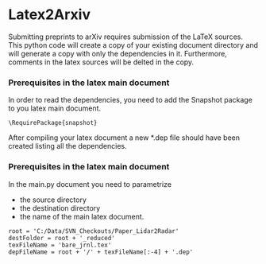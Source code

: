 # Latex2Arxiv

Submitting preprints to arXiv requires submission of the LaTeX sources. This python code will create a copy of your existing document directory and will generate a copy with only the dependencies in it. Furthermore, comments in the latex sources will be delted in the copy. 


### Prerequisites in the latex main document
In order to read the dependencies, you need to add the Snapshot package to you latex main document.
```
\RequirePackage{snapshot}
```
After compiling your latex document a new *.dep file should have been created listing all the dependencies.

### Prerequisites in the latex main document
In the main.py document you need to parametrize 

* the source directory
* the destination directory
* the name of the main latex document.
```
root = 'C:/Data/SVN_Checkouts/Paper_Lidar2Radar'
destFolder = root + '_reduced'
texFileName = 'bare_jrnl.tex'
depFileName = root + '/' + texFileName[:-4] + '.dep'
```



